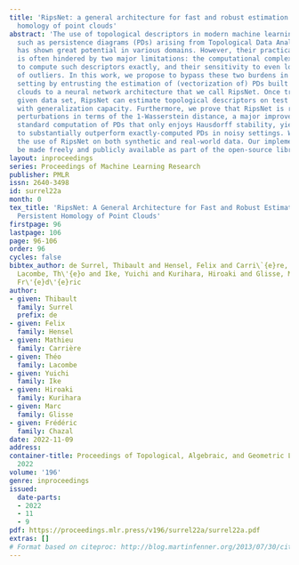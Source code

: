 ```yaml
---
title: 'RipsNet: a general architecture for fast and robust estimation of the persistent
  homology of point clouds'
abstract: 'The use of topological descriptors in modern machine learning applications,
  such as persistence diagrams (PDs) arising from Topological Data Analysis (TDA),
  has shown great potential in various domains. However, their practical use in applications
  is often hindered by two major limitations: the computational complexity required
  to compute such descriptors exactly, and their sensitivity to even low-level proportions
  of outliers. In this work, we propose to bypass these two burdens in a data-driven
  setting by entrusting the estimation of (vectorization of) PDs built on top of point
  clouds to a neural network architecture that we call RipsNet. Once trained on a
  given data set, RipsNet can estimate topological descriptors on test data very efficiently
  with generalization capacity. Furthermore, we prove that RipsNet is robust to input
  perturbations in terms of the 1-Wasserstein distance, a major improvement over the
  standard computation of PDs that only enjoys Hausdorff stability, yielding RipsNet
  to substantially outperform exactly-computed PDs in noisy settings. We showcase
  the use of RipsNet on both synthetic and real-world data. Our implementation will
  be made freely and publicly available as part of the open-source library Gudhi.'
layout: inproceedings
series: Proceedings of Machine Learning Research
publisher: PMLR
issn: 2640-3498
id: surrel22a
month: 0
tex_title: 'RipsNet: A General Architecture for Fast and Robust Estimation of the
  Persistent Homology of Point Clouds'
firstpage: 96
lastpage: 106
page: 96-106
order: 96
cycles: false
bibtex_author: de Surrel, Thibault and Hensel, Felix and Carri\`{e}re, Mathieu and
  Lacombe, Th\'{e}o and Ike, Yuichi and Kurihara, Hiroaki and Glisse, Marc and Chazal,
  Fr\'{e}d\'{e}ric
author:
- given: Thibault
  family: Surrel
  prefix: de
- given: Felix
  family: Hensel
- given: Mathieu
  family: Carrière
- given: Théo
  family: Lacombe
- given: Yuichi
  family: Ike
- given: Hiroaki
  family: Kurihara
- given: Marc
  family: Glisse
- given: Frédéric
  family: Chazal
date: 2022-11-09
address:
container-title: Proceedings of Topological, Algebraic, and Geometric Learning Workshops
  2022
volume: '196'
genre: inproceedings
issued:
  date-parts:
  - 2022
  - 11
  - 9
pdf: https://proceedings.mlr.press/v196/surrel22a/surrel22a.pdf
extras: []
# Format based on citeproc: http://blog.martinfenner.org/2013/07/30/citeproc-yaml-for-bibliographies/
---
```

